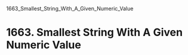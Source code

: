 1663_Smallest_String_With_A_Given_Numeric_Value
# 1663. Smallest String With A Given Numeric Value

